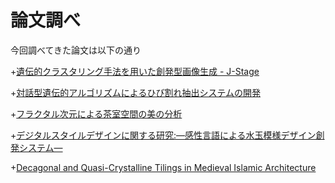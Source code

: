 論文調べ
========
今回調べてきた論文は以下の通り

+[遺伝的クラスタリング手法を用いた創発型画像生成 - J-Stage](https://www.jstage.jst.go.jp/article/fss/31/0/31_681/_pdf)

+[対話型遺伝的アルゴリズムによるひび割れ抽出システムの開発](http://library.jsce.or.jp/jsce/open/00035/2002/57-6/57-6-0104.pdf)

+[フラクタル次元による茶室空間の美の分析](https://www.jstage.jst.go.jp/article/jfuzzy/12/5/12_KJ00002087152/_pdf/-char/ja)

+[デジタルスタイルデザインに関する研究:—感性言語による水玉模様デザイン創発システム—](https://www.jstage.jst.go.jp/article/jjspe/79/9/79_853/_pdf/-char/ja)

+[Decagonal and Quasi-Crystalline
Tilings in Medieval Islamic Architecture](http://physics.princeton.edu/~steinh/LuSteinhardt2007.pdf)